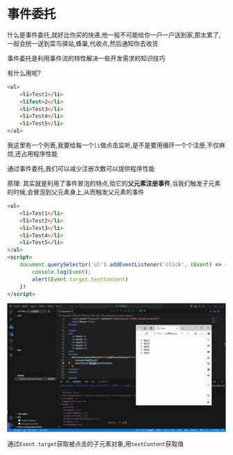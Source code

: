 # 事件委托

什么是事件委托,就好比你买的快递,他一般不可能给你一户一户送到家,那太累了,一般会统一送到菜鸟驿站,蜂巢,代收点,然后通知你去收货

事件委托是利用事件流的特性解决一些开发需求的知识技巧

有什么用呢?

```html
<ul>
    <li>Test1</li>
    <liTest>2</li>
    <li>Test3</li>
    <li>Test4</li>
    <li>Test5</li>
</ul>
```

我这里有一个列表,我要给每一个`li`做点击监听,是不是要用循环一个个注册,不仅麻烦,还占用程序性能

通过事件委托,我们可以减少注册次数可以提供程序性能

原理: 其实就是利用了事件冒泡的特点,给它的**父元素注册事件**,当我们触发子元素的时候,会冒泡到父元素身上,从而触发父元素的事件

```html
<ul>
    <li>Test1</li>
    <li>Test2</li>
    <li>Test3</li>
    <li>Test4</li>
    <li>Test5</li>
</ul>
<script>
    document.querySelector('ul').addEventListener('click', (Event) => {
        console.log(Event);
        alert(Event.target.textContent)
    })
</script>
```

![38-1](assets/38-1.gif)

通过`Event.target`获取被点击的子元素对象,用`textContent`获取值
